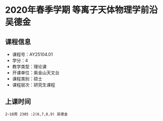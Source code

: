 # 2020年春季学期 等离子天体物理学前沿 吴德金






## 课程信息

- 课程号：AY25104.01
- 学分：4
- 教学类型：理论课
- 开课单位：紫金山天文台
- 课程类别：硕士
- 课程层次：研究生课程

## 上课时间

```
2~18周 2305 :2(6,7,8,9) 吴德金
```


